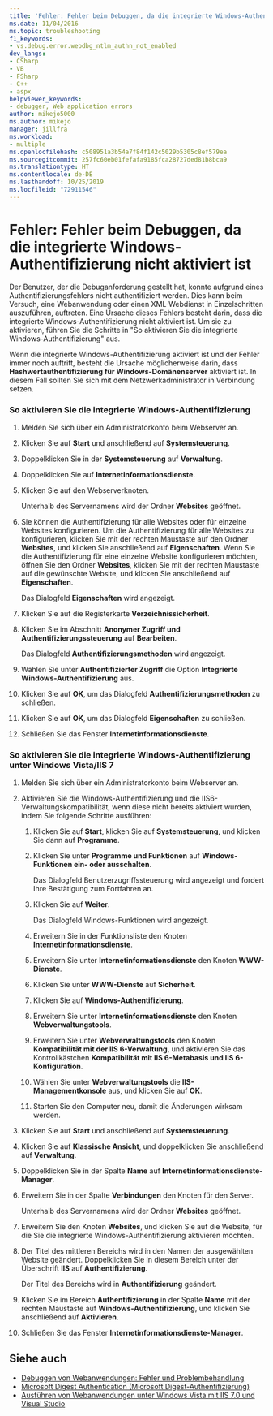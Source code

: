 ```yaml
---
title: 'Fehler: Fehler beim Debuggen, da die integrierte Windows-Authentifizierung nicht aktiviert ist | Microsoft-Dokumentation'
ms.date: 11/04/2016
ms.topic: troubleshooting
f1_keywords:
- vs.debug.error.webdbg_ntlm_authn_not_enabled
dev_langs:
- CSharp
- VB
- FSharp
- C++
- aspx
helpviewer_keywords:
- debugger, Web application errors
author: mikejo5000
ms.author: mikejo
manager: jillfra
ms.workload:
- multiple
ms.openlocfilehash: c508951a3b54a7f84f142c5029b5305c8ef579ea
ms.sourcegitcommit: 257fc60eb01fefafa9185fca28727ded81b8bca9
ms.translationtype: HT
ms.contentlocale: de-DE
ms.lasthandoff: 10/25/2019
ms.locfileid: "72911546"
---
```

# <a name="error-debugging-failed-because-integrated-windows-authentication-is-not-enabled"></a>Fehler: Fehler beim Debuggen, da die integrierte Windows-Authentifizierung nicht aktiviert ist
Der Benutzer, der die Debuganforderung gestellt hat, konnte aufgrund eines Authentifizierungsfehlers nicht authentifiziert werden. Dies kann beim Versuch, eine Webanwendung oder einen XML-Webdienst in Einzelschritten auszuführen, auftreten. Eine Ursache dieses Fehlers besteht darin, dass die integrierte Windows-Authentifizierung nicht aktiviert ist. Um sie zu aktivieren, führen Sie die Schritte in "So aktivieren Sie die integrierte Windows-Authentifizierung" aus.

 Wenn die integrierte Windows-Authentifizierung aktiviert ist und der Fehler immer noch auftritt, besteht die Ursache möglicherweise darin, dass **Hashwertauthentifizierung für Windows-Domänenserver** aktiviert ist. In diesem Fall sollten Sie sich mit dem Netzwerkadministrator in Verbindung setzen.

### <a name="to-enable-integrated-windows-authentication"></a>So aktivieren Sie die integrierte Windows-Authentifizierung

1. Melden Sie sich über ein Administratorkonto beim Webserver an.

2. Klicken Sie auf **Start** und anschließend auf **Systemsteuerung**.

3. Doppelklicken Sie in der **Systemsteuerung** auf **Verwaltung**.

4. Doppelklicken Sie auf **Internetinformationsdienste**.

5. Klicken Sie auf den Webserverknoten.

     Unterhalb des Servernamens wird der Ordner **Websites** geöffnet.

6. Sie können die Authentifizierung für alle Websites oder für einzelne Websites konfigurieren. Um die Authentifizierung für alle Websites zu konfigurieren, klicken Sie mit der rechten Maustaste auf den Ordner **Websites**, und klicken Sie anschließend auf **Eigenschaften**. Wenn Sie die Authentifizierung für eine einzelne Website konfigurieren möchten, öffnen Sie den Ordner **Websites**, klicken Sie mit der rechten Maustaste auf die gewünschte Website, und klicken Sie anschließend auf **Eigenschaften**.

     Das Dialogfeld **Eigenschaften** wird angezeigt.

7. Klicken Sie auf die Registerkarte **Verzeichnissicherheit**.

8. Klicken Sie im Abschnitt **Anonymer Zugriff und Authentifizierungssteuerung** auf **Bearbeiten**.

     Das Dialogfeld **Authentifizierungsmethoden** wird angezeigt.

9. Wählen Sie unter **Authentifizierter Zugriff** die Option **Integrierte Windows-Authentifizierung** aus.

10. Klicken Sie auf **OK**, um das Dialogfeld **Authentifizierungsmethoden** zu schließen.

11. Klicken Sie auf **OK**, um das Dialogfeld **Eigenschaften** zu schließen.

12. Schließen Sie das Fenster **Internetinformationsdienste**.

### <a name="to-enable-integrated-windows-authentication-in-windows-vistaiis-7"></a>So aktivieren Sie die integrierte Windows-Authentifizierung unter Windows Vista/IIS 7

1. Melden Sie sich über ein Administratorkonto beim Webserver an.

2. Aktivieren Sie die Windows-Authentifizierung und die IIS6-Verwaltungskompatibilität, wenn diese nicht bereits aktiviert wurden, indem Sie folgende Schritte ausführen:

    1. Klicken Sie auf **Start**, klicken Sie auf **Systemsteuerung**, und klicken Sie dann auf **Programme**.

    2. Klicken Sie unter **Programme und Funktionen** auf **Windows-Funktionen ein- oder ausschalten**.

         Das Dialogfeld Benutzerzugriffssteuerung wird angezeigt und fordert Ihre Bestätigung zum Fortfahren an.

    3. Klicken Sie auf **Weiter**.

         Das Dialogfeld Windows-Funktionen wird angezeigt.

    4. Erweitern Sie in der Funktionsliste den Knoten **Internetinformationsdienste**.

    5. Erweitern Sie unter **Internetinformationsdienste** den Knoten **WWW-Dienste**.

    6. Klicken Sie unter **WWW-Dienste** auf **Sicherheit**.

    7. Klicken Sie auf **Windows-Authentifizierung**.

    8. Erweitern Sie unter **Internetinformationsdienste** den Knoten **Webverwaltungstools**.

    9. Erweitern Sie unter **Webverwaltungstools** den Knoten **Kompatibilität mit der IIS 6-Verwaltung**, und aktivieren Sie das Kontrollkästchen **Kompatibilität mit IIS 6-Metabasis und IIS 6-Konfiguration**.

    10. Wählen Sie unter **Webverwaltungstools** die **IIS-Managementkonsole** aus, und klicken Sie auf **OK**.

    11. Starten Sie den Computer neu, damit die Änderungen wirksam werden.

3. Klicken Sie auf **Start** und anschließend auf **Systemsteuerung**.

4. Klicken Sie auf **Klassische Ansicht**, und doppelklicken Sie anschließend auf **Verwaltung**.

5. Doppelklicken Sie in der Spalte **Name** auf **Internetinformationsdienste-Manager**.

6. Erweitern Sie in der Spalte **Verbindungen** den Knoten für den Server.

     Unterhalb des Servernamens wird der Ordner **Websites** geöffnet.

7. Erweitern Sie den Knoten **Websites**, und klicken Sie auf die Website, für die Sie die integrierte Windows-Authentifizierung aktivieren möchten.

8. Der Titel des mittleren Bereichs wird in den Namen der ausgewählten Website geändert. Doppelklicken Sie in diesem Bereich unter der Überschrift **IIS** auf **Authentifizierung**.

     Der Titel des Bereichs wird in **Authentifizierung** geändert.

9. Klicken Sie im Bereich **Authentifizierung** in der Spalte **Name** mit der rechten Maustaste auf **Windows-Authentifizierung**, und klicken Sie anschließend auf **Aktivieren**.

10. Schließen Sie das Fenster **Internetinformationsdienste-Manager**.

## <a name="see-also"></a>Siehe auch
- [Debuggen von Webanwendungen: Fehler und Problembehandlung](../debugger/debugging-web-applications-errors-and-troubleshooting.md)
- [Microsoft Digest Authentication (Microsoft Digest-Authentifizierung)](/windows/win32/secauthn/microsoft-digest-authentication)
- [Ausführen von Webanwendungen unter Windows Vista mit IIS 7.0 und Visual Studio](https://msdn.microsoft.com/Library/262a82ac-dd0e-4096-86c6-fb463e88be66)